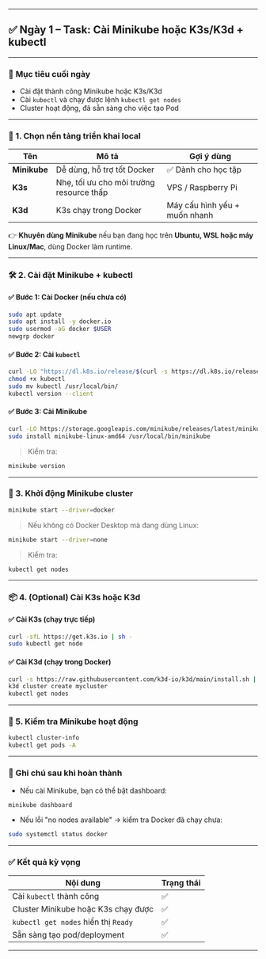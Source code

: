 
---

## ✅ **Ngày 1 – Task: Cài Minikube hoặc K3s/K3d + kubectl**

---

### 🎯 **Mục tiêu cuối ngày**

* Cài đặt thành công Minikube hoặc K3s/K3d
* Cài `kubectl` và chạy được lệnh `kubectl get nodes`
* Cluster hoạt động, đã sẵn sàng cho việc tạo Pod

---

### 🧰 1. **Chọn nền tảng triển khai local**

| Tên          | Mô tả                                    | Gợi ý dùng                    |
| ------------ | ---------------------------------------- | ----------------------------- |
| **Minikube** | Dễ dùng, hỗ trợ tốt Docker               | ✅ Dành cho học tập            |
| **K3s**      | Nhẹ, tối ưu cho môi trường resource thấp | VPS / Raspberry Pi            |
| **K3d**      | K3s chạy trong Docker                    | Máy cấu hình yếu + muốn nhanh |

👉 **Khuyên dùng Minikube** nếu bạn đang học trên **Ubuntu, WSL hoặc máy Linux/Mac**, dùng Docker làm runtime.

---

### 🛠️ 2. **Cài đặt Minikube + kubectl**

#### ✅ Bước 1: Cài Docker (nếu chưa có)

```bash
sudo apt update
sudo apt install -y docker.io
sudo usermod -aG docker $USER
newgrp docker
```

#### ✅ Bước 2: Cài `kubectl`

```bash
curl -LO "https://dl.k8s.io/release/$(curl -s https://dl.k8s.io/release/stable.txt)/bin/linux/amd64/kubectl"
chmod +x kubectl
sudo mv kubectl /usr/local/bin/
kubectl version --client
```

#### ✅ Bước 3: Cài **Minikube**

```bash
curl -LO https://storage.googleapis.com/minikube/releases/latest/minikube-linux-amd64
sudo install minikube-linux-amd64 /usr/local/bin/minikube
```

> Kiểm tra:

```bash
minikube version
```

---

### 🚀 3. **Khởi động Minikube cluster**

```bash
minikube start --driver=docker
```

> Nếu không có Docker Desktop mà đang dùng Linux:

```bash
minikube start --driver=none
```

> Kiểm tra:

```bash
kubectl get nodes
```

---

### 📦 4. (Optional) Cài K3s hoặc K3d

#### ✅ Cài K3s (chạy trực tiếp)

```bash
curl -sfL https://get.k3s.io | sh -
sudo kubectl get node
```

#### ✅ Cài K3d (chạy trong Docker)

```bash
curl -s https://raw.githubusercontent.com/k3d-io/k3d/main/install.sh | bash
k3d cluster create mycluster
kubectl get nodes
```

---

### 🧪 5. Kiểm tra Minikube hoạt động

```bash
kubectl cluster-info
kubectl get pods -A
```

---

### 📌 Ghi chú sau khi hoàn thành

* Nếu cài Minikube, bạn có thể bật dashboard:

```bash
minikube dashboard
```

* Nếu lỗi "no nodes available" → kiểm tra Docker đã chạy chưa:

```bash
sudo systemctl status docker
```

---

### ✅ Kết quả kỳ vọng

| Nội dung                             | Trạng thái |
| ------------------------------------ | ---------- |
| Cài `kubectl` thành công             | ✅          |
| Cluster Minikube hoặc K3s chạy được  | ✅          |
| `kubectl get nodes` hiển thị `Ready` | ✅          |
| Sẵn sàng tạo pod/deployment          | ✅          |

---


